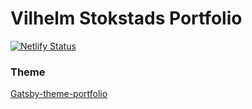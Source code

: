 # Vilhelm Stokstads Portfolio
[![Netlify Status](https://api.netlify.com/api/v1/badges/603f343f-1863-40d1-a748-987a0840b355/deploy-status)](https://app.netlify.com/sites/vilhelmstokstad/deploys)










### Theme
[Gatsby-theme-portfolio](https://github.com/smakosh/gatsby-theme-portfolio)